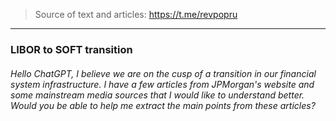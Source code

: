 > Source of text and articles: https://t.me/revpopru

___

### LIBOR to SOFT transition

###### Hello ChatGPT, I believe we are on the cusp of a transition in our financial system infrastructure. I have a few articles from JPMorgan's website and some mainstream media sources that I would like to understand better. Would you be able to help me extract the main points from these articles?